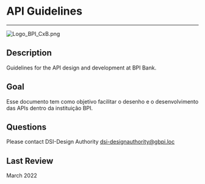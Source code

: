 # API Guidelines

----------------------------------------------------------------------------

<!-- focus: false -->
![Logo_BPI_CxB.png](https://stoplight.io/api/v1/projects/cHJqOjExODcyOA/images/qk9hzvosZJU)

## Description
Guidelines for the API design and development at BPI Bank.

## Goal
Esse documento tem como objetivo facilitar o desenho e o desenvolvimento das APIs dentro da instituição BPI.

## Questions
Please contact DSI-Design Authority <dsi-designauthority@gbpi.loc>

## Last Review
March 2022